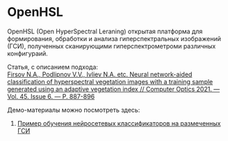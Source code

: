 # OpenHSL 
OpenHSL (Open HyperSpectral Leraning) открытая платформа для формирования, обработки и анализа гиперспектральных изображений (ГСИ), полученных сканирующими гиперспектрометроми различных конфигураий.

Статья, с описанием подхода:  
[Firsov N.A., Podlipnov V.V., Ivliev N.A. etc. Neural network-aided classification of hyperspectral vegetation images with a training sample generated using an adaptive vegetation index // Computer Optics 2021. — Vol. 45. Issue 6. — P. 887-896](https://www.computeroptics.ru/KO/PDF/KO45-6/450613.pdf)  

Демо-материалы можно посмотреть здесь:
1) [Пример обучения нейросетевых классификаторов на размеченных ГСИ](https://github.com/OpenHSL/OpenHSL/blob/main/corn_demo.ipynb)
